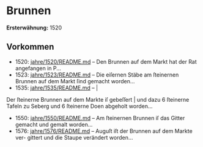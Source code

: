 # Brunnen

**Ersterwähnung:** 1520

## Vorkommen
- 1520: [jahre/1520/README.md](../jahre/1520/README.md) – Den Brunnen auf dem Markt hat der Rat angefangen
in P...
- 1523: [jahre/1523/README.md](../jahre/1523/README.md) – Die eiſernen Stäbe am ſteinernen Brunnen auf dem
Markt ſind gemacht worden...
- 1535: [jahre/1535/README.md](../jahre/1535/README.md) – |

Der ſteinerne Brunnen auf dem Markte iſ gebeſſert |
und dazu 6 ſteinerne Tafeln zu Seberg und 6 ſteinerne
Doen abgeholt worden...
- 1550: [jahre/1550/README.md](../jahre/1550/README.md) – Am ſteinernen Brunnen iſ das Gitter gemacht und
gemalt worden...
- 1576: [jahre/1576/README.md](../jahre/1576/README.md) – Auguſt iſt der Brunnen auf dem Markte ver-
gittert und die Staupe verändert worden...
